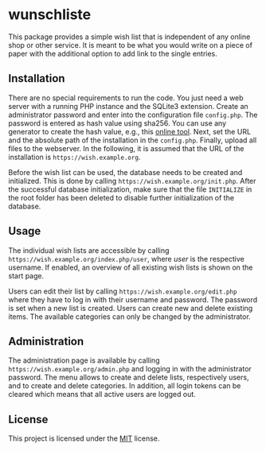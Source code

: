 # wunschliste

This package provides a simple wish list that is independent of any online shop or other service. It is meant to be what you would write on a piece of paper with the additional option to add link to the single entries.


## Installation
There are no special requirements to run the code. You just need a web server with a running PHP instance and the SQLite3 extension. Create an administrator password and enter into the configuration file `config.php`. The password is entered as hash value using sha256. You can use any generator to create the hash value, e.g., this [online tool](https://tools.faullab.com/hashcalculator).
Next, set the URL and the absolute path of the installation in the `config.php`. Finally, upload all files to the webserver.
In the following, it is assumed that the URL of the installation is `https://wish.example.org`.

Before the wish list can be used, the database needs to be created and initialized. This is done by calling `https://wish.example.org/init.php`. After the successful database initialization, make sure that the file `INITIALIZE` in the root folder has been deleted to disable further initialization of the database.


## Usage
The individual wish lists are accessible by calling `https://wish.example.org/index.php/user`, where *user* is the respective username. If enabled, an overview of all existing wish lists is shown on the start page.

Users can edit their list by calling `https://wish.example.org/edit.php` where they have to log in with their username and password. The password is set when a new list is created. Users can create new and delete existing items. The available categories can only be changed by the administrator.


## Administration
The administration page is available by calling `https://wish.example.org/admin.php` and logging in with the administrator password. The menu allows to create and delete lists, respectively users, and to create and delete categories. In addition, all login tokens can be cleared which means that all active users are logged out.


## License
This project is licensed under the [MIT](./LICENSE) license.
